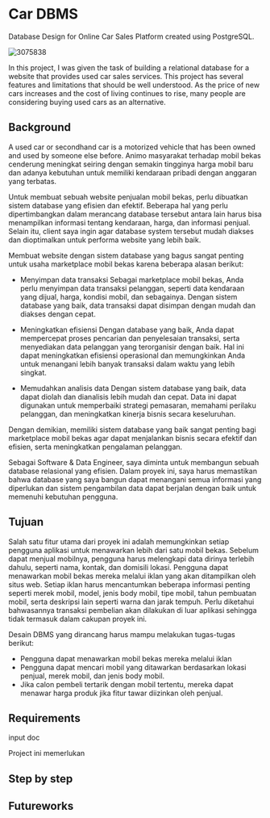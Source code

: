 # Car DBMS

Database Design for Online Car Sales Platform created using PostgreSQL.

![3075838](https://user-images.githubusercontent.com/123163060/235750207-c1f9b82a-2bc6-4888-b42b-58c6c20a99df.jpg)


In this project, I was given the task of building a relational database for a website that provides used car sales services. This project has several features and limitations that should be well understood. As the price of new cars increases and the cost of living continues to rise, many people are considering buying used cars as an alternative.


## Background
A used car or secondhand car is a motorized vehicle that has been owned and used by someone else before. Animo masyarakat terhadap mobil bekas cenderung meningkat seiring dengan semakin tingginya harga mobil baru dan adanya kebutuhan untuk memiliki kendaraan pribadi dengan anggaran yang terbatas.

Untuk membuat sebuah website penjualan mobil bekas, perlu dibuatkan sistem database yang efisien dan efektif. Beberapa hal yang perlu dipertimbangkan dalam merancang database tersebut antara lain harus bisa menampilkan informasi tentang kendaraan, harga, dan informasi penjual. Selain itu, client saya ingin agar database system tersebut mudah diakses dan dioptimalkan untuk performa website yang lebih baik.

Membuat website dengan sistem database yang bagus sangat penting untuk usaha marketplace mobil bekas karena beberapa alasan berikut:
- Menyimpan data transaksi
Sebagai marketplace mobil bekas, Anda perlu menyimpan data transaksi pelanggan, seperti data kendaraan yang dijual, harga, kondisi mobil, dan sebagainya. Dengan sistem database yang baik, data transaksi dapat disimpan dengan mudah dan diakses dengan cepat.

- Meningkatkan efisiensi
Dengan database yang baik, Anda dapat mempercepat proses pencarian dan penyelesaian transaksi, serta menyediakan data pelanggan yang terorganisir dengan baik. Hal ini dapat meningkatkan efisiensi operasional dan memungkinkan Anda untuk menangani lebih banyak transaksi dalam waktu yang lebih singkat.

- Memudahkan analisis data
Dengan sistem database yang baik, data dapat diolah dan dianalisis lebih mudah dan cepat. Data ini dapat digunakan untuk memperbaiki strategi pemasaran, memahami perilaku pelanggan, dan meningkatkan kinerja bisnis secara keseluruhan.

Dengan demikian, memiliki sistem database yang baik sangat penting bagi marketplace mobil bekas agar dapat menjalankan bisnis secara efektif dan efisien, serta meningkatkan pengalaman pelanggan.

Sebagai Software & Data Engineer, saya diminta untuk membangun sebuah database relasional yang efisien. Dalam proyek ini, saya harus memastikan bahwa database yang saya bangun dapat menangani semua informasi yang diperlukan dan sistem pengambilan data dapat berjalan dengan baik untuk memenuhi kebutuhan pengguna.




## Tujuan

Salah satu fitur utama dari proyek ini adalah memungkinkan setiap pengguna aplikasi untuk menawarkan lebih dari satu mobil bekas. Sebelum dapat menjual mobilnya, pengguna harus melengkapi data dirinya terlebih dahulu, seperti nama, kontak, dan domisili lokasi. Pengguna dapat menawarkan mobil bekas mereka melalui iklan yang akan ditampilkan oleh situs web. Setiap iklan harus mencantumkan beberapa informasi penting seperti merek mobil, model, jenis body mobil, tipe mobil, tahun pembuatan mobil, serta deskripsi lain seperti warna dan jarak tempuh. Perlu diketahui bahwasannya transaksi pembelian akan dilakukan di luar aplikasi sehingga tidak termasuk dalam cakupan proyek ini.

Desain DBMS yang dirancang harus mampu melakukan tugas-tugas berikut:
- Pengguna dapat menawarkan mobil bekas mereka melalui iklan
- Pengguna dapat mencari mobil yang ditawarkan berdasarkan lokasi penjual, merek mobil, dan jenis body mobil.
- Jika calon pembeli tertarik dengan mobil tertentu, mereka dapat menawar harga produk jika fitur tawar diizinkan oleh penjual.




## Requirements

input doc

Project ini memerlukan

## Step by step

## Futureworks
